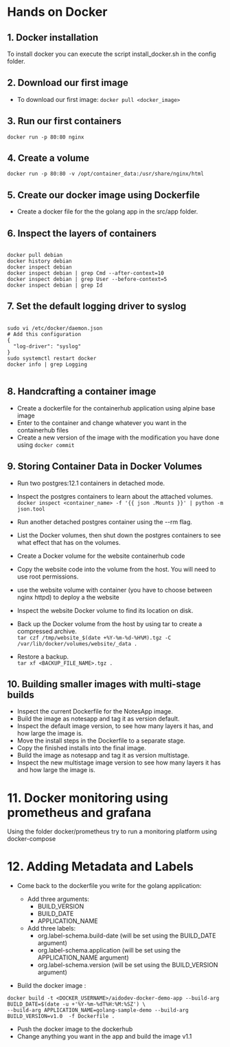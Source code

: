# Hands on Docker

## 1. Docker installation

To install docker you can execute the script install_docker.sh in the config folder. 

## 2. Download our first image

- To download our first image: 
`docker pull <docker_image>`

## 3. Run our first containers

`docker run -p 80:80 nginx`

## 4. Create a volume

`docker run -p 80:80 -v /opt/container_data:/usr/share/nginx/html` 

## 5. Create our docker image using Dockerfile

- Create a docker file for the the golang app in the src/app folder.

## 6. Inspect the layers of containers

<pre><code>
docker pull debian
docker history debian
docker inspect debian
docker inspect debian | grep Cmd --after-context=10
docker inspect debian | grep User --before-context=5
docker inspect debian | grep Id
</pre></code>


## 7. Set the default logging driver to syslog 


<pre><code>
sudo vi /etc/docker/daemon.json
# Add this configuration
{
  "log-driver": "syslog"
}
sudo systemctl restart docker
docker info | grep Logging

</pre></code>

## 8. Handcrafting a container image

- Create a dockerfile for the containerhub application using alpine base image
- Enter to the container and change whatever you want in the containerhub files
- Create a new version of the image with the modification you have done using `docker commit`

## 9. Storing Container Data in Docker Volumes

- Run two postgres:12.1 containers in detached mode.

- Inspect the postgres containers to learn about the attached volumes. </br>
`docker inspect <container_name> -f '{{ json .Mounts }}' | python -m json.tool` </br>

- Run another detached postgres container using the --rm flag.

- List the Docker volumes, then shut down the postgres containers to see what effect that has on the volumes.

- Create a Docker volume for the website containerhub code 

- Copy the website code into the volume from the host. You will need to use root permissions.

- use the website volume with container (you have to choose between nginx httpd) to deploy a the website

- Inspect the website Docker volume to find its location on disk.

- Back up the Docker volume from the host by using tar to create a compressed archive. </br>
`tar czf /tmp/website_$(date +%Y-%m-%d-%H%M).tgz -C /var/lib/docker/volumes/website/_data .` </br>

- Restore a backup.</br>
`tar xf <BACKUP_FILE_NAME>.tgz .`

## 10. Building smaller images with multi-stage builds

- Inspect the current Dockerfile for the NotesApp image.
- Build the image as notesapp and tag it as version default.
- Inspect the default image version, to see how many layers it has, and how large the image is.
- Move the install steps in the Dockerfile to a separate stage.
- Copy the finished installs into the final image.
- Build the image as notesapp and tag it as version multistage.
- Inspect the new multistage image version to see how many layers it has and how large the image is.


# 11. Docker monitoring using prometheus and grafana

Using the folder docker/prometheus try to run a monitoring platform using docker-compose 


# 12. Adding Metadata and Labels

- Come back to the dockerfile you write for the golang application:
  - Add three arguments:
    - BUILD_VERSION
    - BUILD_DATE
    - APPLICATION_NAME
  - Add three labels:
    - org.label-schema.build-date (will be set using the BUILD_DATE argument)
    - org.label-schema.application (will be set using the APPLICATION_NAME argument)
    - org.label-schema.version (will be set using the BUILD_VERSION argument)

- Build the docker image : 
``` 
docker build -t <DOCKER_USERNAME>/aidodev-docker-demo-app --build-arg BUILD_DATE=$(date -u +'%Y-%m-%dT%H:%M:%SZ') \
--build-arg APPLICATION_NAME=golang-sample-demo --build-arg BUILD_VERSION=v1.0  -f Dockerfile .
``` 

- Push the docker image to the dockerhub
- Change anything you want in the app and build the image v1.1

# 